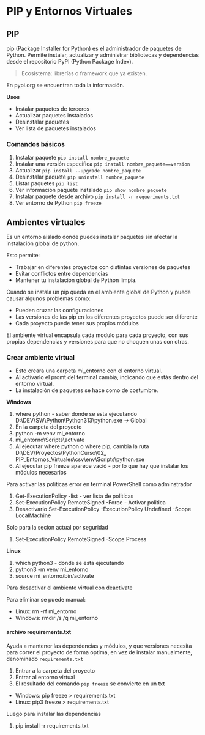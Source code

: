 # PIP y Entornos Virtuales

## PIP

pip (Package Installer for Python) es el administrador de paquetes de Python. Permite instalar, actualizar y administrar bibliotecas y dependencias desde el repositorio PyPI (Python Package Index).

> Ecosistema: librerías o framework que ya existen.

En pypi.org se encuentran toda la información.

**Usos**
- Instalar paquetes de terceros
- Actualizar paquetes instalados
- Desinstalar paquetes
- Ver lista de paquetes instalados

### Comandos básicos

1. Instalar paquete `pip install nombre_paquete`
2. Instalar una versión especifica `pip install nombre_paquete==version`
3. Actualizar `pip install --upgrade nombre_paquete`
4. Desinstalar paquete `pip uninstall nombre_paquete`
5. Listar paquetes `pip list`
6. Ver información paquete instalado `pip show nombre_paquete`
7. Instalar paquete desde archivo `pip install -r requeriments.txt`
8. Ver entorno de Python `pip freeze`

## Ambientes virtuales

Es un entorno aislado donde puedes instalar paquetes sin afectar la instalación global de python.

Esto permite:
- Trabajar en diferentes proyectos con distintas versiones de paquetes
- Evitar conflictos entre dependencias
- Mantener tu instalación global de Python limpia.

Cuando se instala un pip queda en el ambiente global de Python y puede causar algunos problemas como:
- Pueden cruzar las configuraciones
- Las versiones de las pip en los diferentes proyectos puede ser diferente
- Cada proyecto puede tener sus propios módulos

El ambiente virtual encapsula cada modulo para cada proyecto, con sus propias dependencias y versiones para que no choquen unas con otras.

### Crear ambiente virtual

- Esto creara una carpeta mi_entorno con el entorno virtual.
- Al activarlo el promt del terminal cambia, indicando que estás dentro del entorno virtual.
- La instalación de paquetes se hace como de costumbre.

**Windows**
1. where python - saber donde se esta ejecutando
    D:\DEV\SW\Python\Python313\python.exe -> Global
2. En la carpeta del proyecto
3. python -m venv mi_entorno
4. mi_entorno\Scripts\activate
5. Al ejecutar where python o where pip, cambia la ruta
    D:\DEV\Proyectos\PythonCurso\02_ PIP_Entornos_Virtuales\csv\env\Scripts\python.exe
6. Al ejecutar pip freeze aparece vació - por lo que hay que instalar los módulos necesarios

Para activar las politicas error en terminal
PowerShell como adminstrador
1. Get-ExecutionPolicy -list - ver lista de politicas
2. Set-ExecutionPolicy RemoteSigned -Force - Activar politica
3. Desactivarlo Set-ExecutionPolicy -ExecutionPolicy Undefined -Scope LocalMachine


Solo para la secion actual por seguridad
1. Set-ExecutionPolicy RemoteSigned -Scope Process

**Linux**
1. which python3 - donde se esta ejecutando
2. python3 -m venv mi_entorno
3. source mi_entorno/bin/activate

Para desactivar el ambiente virtual con 
deactivate

Para eliminar se puede manual:
- Linux: rm -rf mi_entorno
- Windows: rmdir /s /q mi_entorno

#### archivo requirements.txt

Ayuda a mantener las dependencias y módulos, y que versiones necesita para correr el proyecto de forma optima, en vez de instalar manualmente, denominado `requirements.txt`

1. Entrar a la carpeta del proyecto
2. Entrar al entorno virtual
3. El resultado del comando `pip freeze` se convierte en un txt
 - Windows: pip freeze > requirements.txt
 - Linux: pip3 freeze > requirements.txt

Luego para instalar las dependencias
1. pip install -r requirements.txt

